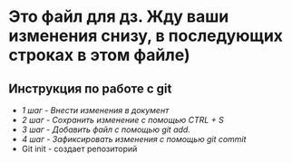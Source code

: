 # Это файл для дз. Жду ваши изменения снизу, в последующих строках в этом файле)

## Инструкция по работе с git
* _1 шаг - Внести изменения в документ_
* _2 шаг - Сохранить изменение с помощью CTRL + S_
* _3 шаг - Добавить файл с помощью git add._
* _4 шаг - Зафиксировать изменения с помощью git commit_
* Git init - создает репозиторий
